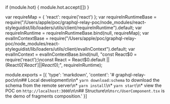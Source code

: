 
if (module.hot) {
	module.hot.accept([])
}

var requireMap = { 'react': require('react') };
var requireInRuntimeBase = require("/Users/apple/poc/graphql-relay-poc/node_modules/react-styleguidist/lib/loaders/utils/client/requireInRuntime").default;
var requireInRuntime = requireInRuntimeBase.bind(null, requireMap);
var evalInContextBase = require("/Users/apple/poc/graphql-relay-poc/node_modules/react-styleguidist/lib/loaders/utils/client/evalInContext").default;
var evalInContext = evalInContextBase.bind(null, "const React$0 = require('react');\nconst React = React$0.default || (React$0['React'] || React$0);", requireInRuntime);

module.exports = [{
        'type': 'markdown',
        'content': '# graphql-relay-poc\n\n## Local development\n\n*   `yarn download:schema` to download the schema from the remote server\n*   `yarn install`\n*   `yarn start`\n*   view the POC on `http://localhost:3000`\n\n## Structure\n\n`src/UserComponent.tsx` is the demo of fragments composition.'
    }]
	